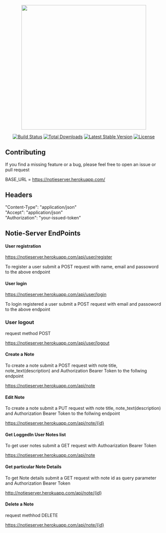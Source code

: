 <p align="center"><a href="https://laravel.com" target="_blank"><img src="https://raw.githubusercontent.com/laravel/art/master/logo-lockup/5%20SVG/2%20CMYK/1%20Full%20Color/laravel-logolockup-cmyk-red.svg" width="400"></a></p>

<p align="center">
<a href="https://travis-ci.org/laravel/framework"><img src="https://travis-ci.org/laravel/framework.svg" alt="Build Status"></a>
<a href="https://packagist.org/packages/laravel/framework"><img src="https://img.shields.io/packagist/dt/laravel/framework" alt="Total Downloads"></a>
<a href="https://packagist.org/packages/laravel/framework"><img src="https://img.shields.io/packagist/v/laravel/framework" alt="Latest Stable Version"></a>
<a href="https://packagist.org/packages/laravel/framework"><img src="https://img.shields.io/packagist/l/laravel/framework" alt="License"></a>
</p>

## Contributing

If you find a missing feature or a bug, please feel free to open an issue or pull request

BASE_URL = https://notieserver.herokuapp.com/

## Headers
"Content-Type": "application/json" <br/>
"Accept": "application/json" <br/>
"Authorization": "your-issued-token"

## Notie-Server EndPoints
#### User registration
https://notieserver.herokuapp.com/api/user/register

To register a user submit a POST request with name, email and passoword to the above endpoint

#### User login
https://notieserver.herokuapp.com/api/user/login

To login registered a user submit a POST request with email and passoword to the above endpoint

### User logout
request method POST

https://notieserver.herokuapp.com/api/user/logout


#### Create a Note
To create a note submit a POST request with note title, note_text(description) and Authorization Bearer Token to the follwing endpoint

https://notieserver.herokuapp.com/api/note

#### Edit Note
To create a note submit a PUT request with note title, note_text(description) and Authorization Bearer Token to the follwing endpoint

https://notieserver.herokuapp.com/api/note/{id}

#### Get LoggedIn User Notes list
To get user notes submit a GET request with Authoarization Bearer Token

https://notieserver.herokuapp.com/api/note

#### Get particular Note Details
To get Note details submit a GET request with note id as query parameter and Authorization Bearer Token

http://notieserver.herokuapp.com/api/note/{id}

#### Delete a Note
request methhod DELETE

https://notieserver.herokuapp.com/api/note/{id}
